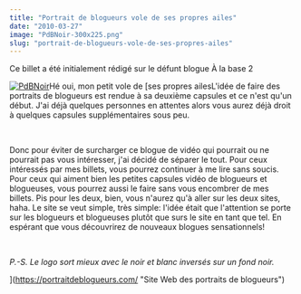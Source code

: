 ```yaml
---
title: "Portrait de blogueurs vole de ses propres ailes"
date: "2010-03-27"
image: "PdBNoir-300x225.png"
slug: "portrait-de-blogueurs-vole-de-ses-propres-ailes"
---
```


Ce billet a été initialement rédigé sur le défunt blogue À la base 2

[![](images/PdBNoir-300x225.png "PdBNoir")](https://outofcomfortone.net/wp-content/uploads/2010/03/PdBNoir.png)Hé oui, mon petit vole de [ses propres ailesL'idée de faire des portraits de blogueurs est rendue à sa deuxième capsules et ce n'est qu'un début. J'ai déjà quelques personnes en attentes alors vous aurez déjà droit à quelques capsules supplémentaires sous peu.

 

Donc pour éviter de surcharger ce blogue de vidéo qui pourrait ou ne pourrait pas vous intéresser, j'ai décidé de séparer le tout. Pour ceux intéressés par mes billets, vous pourrez continuer à me lire sans soucis. Pour ceux qui aiment bien les petites capsules vidéo de blogueurs et blogueuses, vous pourrez aussi le faire sans vous encombrer de mes billets. Pis pour les deux, bien, vous n'aurez qu'à aller sur les deux sites, haha. Le site se veut simple, très simple: l'idée était que l'attention se porte sur les blogueurs et blogueuses plutôt que surs le site en tant que tel. En espérant que vous découvrirez de nouveaux blogues sensationnels!

 

_P.-S. Le logo sort mieux avec le noir et blanc inversés sur un fond noir._

](https://portraitdeblogueurs.com/ "Site Web des portraits de blogueurs")
